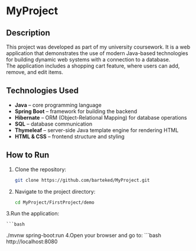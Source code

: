 # MyProject

## Description

This project was developed as part of my university coursework. It is a web application that demonstrates the use of modern Java-based technologies for building dynamic web systems with a connection to a database.  
The application includes a shopping cart feature, where users can add, remove, and edit items.

## Technologies Used

- **Java** – core programming language
- **Spring Boot** – framework for building the backend
- **Hibernate** – ORM (Object-Relational Mapping) for database operations
- **SQL** – database communication
- **Thymeleaf** – server-side Java template engine for rendering HTML
- **HTML & CSS** – frontend structure and styling

## How to Run

1. Clone the repository:

   ```bash
   git clone https://github.com/barteked/MyProject.git
2. Navigate to the project directory:

   ```bash
   cd MyProject/FirstProject/demo
3.Run the application:

    ```bash
   ./mvnw spring-boot:run
4.Open your browser and go to:
    ```bash
    http://localhost:8080



